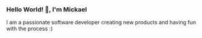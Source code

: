 ### Hello World! 👋, I'm Mickael

I am a passionate software developer creating new products and having fun with the process :)
